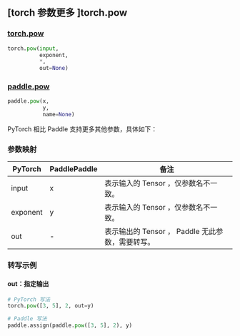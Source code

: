 ## [torch 参数更多 ]torch.pow

### [torch.pow](https://pytorch.org/docs/stable/generated/torch.pow.html?highlight=pow#torch.pow)

```python
torch.pow(input,
          exponent,
          *,
          out=None)
```

### [paddle.pow](https://www.paddlepaddle.org.cn/documentation/docs/zh/develop/api/paddle/pow_cn.html)

```python
paddle.pow(x,
           y,
           name=None)
```

PyTorch 相比 Paddle 支持更多其他参数，具体如下：
### 参数映射

| PyTorch       | PaddlePaddle | 备注                                                   |
| ------------- | ------------ | ------------------------------------------------------ |
| input  | x  | 表示输入的 Tensor ，仅参数名不一致。  |
| exponent  |  y  | 表示输入的 Tensor ，仅参数名不一致。  |
| out  | -  | 表示输出的 Tensor ， Paddle 无此参数，需要转写。    |


### 转写示例
#### out：指定输出
```python
# PyTorch 写法
torch.pow([3, 5], 2, out=y)

# Paddle 写法
paddle.assign(paddle.pow([3, 5], 2), y)
```
